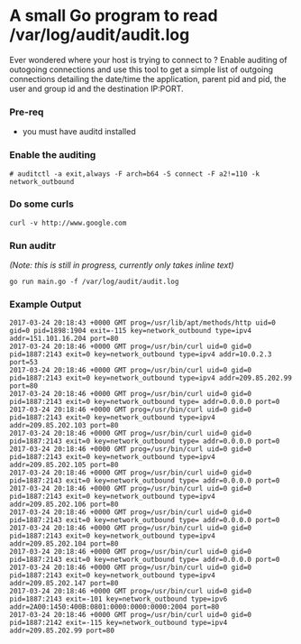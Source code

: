 # A small Go program to read /var/log/audit/audit.log

Ever wondered where your host is trying to connect to ? Enable auditing of outogoing connections and use this tool to get a simple list of outgoing connections detailing the date/time the application, parent pid and pid, the user and group id and the destination IP:PORT.

### Pre-req

- you must have auditd installed

### Enable the auditing

```
# auditctl -a exit,always -F arch=b64 -S connect -F a2!=110 -k network_outbound
```

### Do some curls

```
curl -v http://www.google.com
```

### Run auditr
*(Note: this is still in progress, currently only takes inline text)*

```
go run main.go -f /var/log/audit/audit.log
```

### Example Output

```
2017-03-24 20:18:43 +0000 GMT prog=/usr/lib/apt/methods/http uid=0 gid=0 pid=1898:1904 exit=-115 key=network_outbound type=ipv4 addr=151.101.16.204 port=80
2017-03-24 20:18:46 +0000 GMT prog=/usr/bin/curl uid=0 gid=0 pid=1887:2143 exit=0 key=network_outbound type=ipv4 addr=10.0.2.3 port=53
2017-03-24 20:18:46 +0000 GMT prog=/usr/bin/curl uid=0 gid=0 pid=1887:2143 exit=0 key=network_outbound type=ipv4 addr=209.85.202.99 port=80
2017-03-24 20:18:46 +0000 GMT prog=/usr/bin/curl uid=0 gid=0 pid=1887:2143 exit=0 key=network_outbound type= addr=0.0.0.0 port=0
2017-03-24 20:18:46 +0000 GMT prog=/usr/bin/curl uid=0 gid=0 pid=1887:2143 exit=0 key=network_outbound type=ipv4 addr=209.85.202.103 port=80
2017-03-24 20:18:46 +0000 GMT prog=/usr/bin/curl uid=0 gid=0 pid=1887:2143 exit=0 key=network_outbound type= addr=0.0.0.0 port=0
2017-03-24 20:18:46 +0000 GMT prog=/usr/bin/curl uid=0 gid=0 pid=1887:2143 exit=0 key=network_outbound type=ipv4 addr=209.85.202.105 port=80
2017-03-24 20:18:46 +0000 GMT prog=/usr/bin/curl uid=0 gid=0 pid=1887:2143 exit=0 key=network_outbound type= addr=0.0.0.0 port=0
2017-03-24 20:18:46 +0000 GMT prog=/usr/bin/curl uid=0 gid=0 pid=1887:2143 exit=0 key=network_outbound type=ipv4 addr=209.85.202.106 port=80
2017-03-24 20:18:46 +0000 GMT prog=/usr/bin/curl uid=0 gid=0 pid=1887:2143 exit=0 key=network_outbound type= addr=0.0.0.0 port=0
2017-03-24 20:18:46 +0000 GMT prog=/usr/bin/curl uid=0 gid=0 pid=1887:2143 exit=0 key=network_outbound type=ipv4 addr=209.85.202.104 port=80
2017-03-24 20:18:46 +0000 GMT prog=/usr/bin/curl uid=0 gid=0 pid=1887:2143 exit=0 key=network_outbound type= addr=0.0.0.0 port=0
2017-03-24 20:18:46 +0000 GMT prog=/usr/bin/curl uid=0 gid=0 pid=1887:2143 exit=0 key=network_outbound type=ipv4 addr=209.85.202.147 port=80
2017-03-24 20:18:46 +0000 GMT prog=/usr/bin/curl uid=0 gid=0 pid=1887:2143 exit=-101 key=network_outbound type=ipv6 addr=2A00:1450:400B:0801:0000:0000:0000:2004 port=80
2017-03-24 20:18:46 +0000 GMT prog=/usr/bin/curl uid=0 gid=0 pid=1887:2142 exit=-115 key=network_outbound type=ipv4 addr=209.85.202.99 port=80
```
